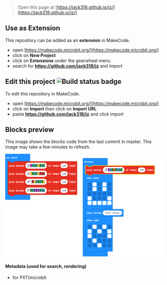 
> Open this page at [https://jack318.github.io/jz/](https://jack318.github.io/jz/)

## Use as Extension

This repository can be added as an **extension** in MakeCode.

* open [https://makecode.microbit.org/](https://makecode.microbit.org/)
* click on **New Project**
* click on **Extensions** under the gearwheel menu
* search for **https://github.com/jack318/jz** and import

## Edit this project ![Build status badge](https://github.com/jack318/jz/workflows/MakeCode/badge.svg)

To edit this repository in MakeCode.

* open [https://makecode.microbit.org/](https://makecode.microbit.org/)
* click on **Import** then click on **Import URL**
* paste **https://github.com/jack318/jz** and click import

## Blocks preview

This image shows the blocks code from the last commit in master.
This image may take a few minutes to refresh.

![A rendered view of the blocks](https://github.com/jack318/jz/raw/master/.github/makecode/blocks.png)

#### Metadata (used for search, rendering)

* for PXT/microbit
<script src="https://makecode.com/gh-pages-embed.js"></script><script>makeCodeRender("{{ site.makecode.home_url }}", "{{ site.github.owner_name }}/{{ site.github.repository_name }}");</script>
